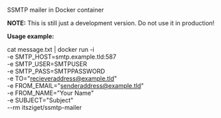SSMTP mailer in Docker container

**NOTE:** This is still just a development version. Do not use it in production!

**Usage example:**

cat message.txt | docker run -i \
  -e SMTP_HOST=smtp.example.tld:587 \
  -e SMTP_USER=SMTPUSER \
  -e SMTP_PASS=SMTPPASSWORD \
  -e TO="recieveraddress@example.tld" \
  -e FROM_EMAIL="senderaddress@example.tld" \
  -e FROM_NAME="Your Name" \
  -e SUBJECT="Subject" \
  --rm itsziget/ssmtp-mailer